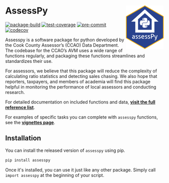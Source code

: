 # AssessPy <a href="https://github.com/ccao-data/assesspy"><img src="docs/images/logo.png" align="right" height="139"/></a>

[![package-build](https://github.com/ccao-data/assesspy/actions/workflows/python-package.yaml/badge.svg)](https://github.com/ccao-data/assesspy/actions/workflows/python-package.yaml)
[![test-coverage](https://github.com/ccao-data/assesspy/actions/workflows/test-coverage.yaml/badge.svg)](https://github.com/ccao-data/assesspy/actions/workflows/test-coverage.yaml)
[![pre-commit](https://github.com/ccao-data/assesspy/actions/workflows/pre-commit.yaml/badge.svg)](https://github.com/ccao-data/assesspy/actions/workflows/pre-commit.yaml)
[![codecov](https://codecov.io/gh/ccao-data/assesspy/branch/main/graph/badge.svg)](https://codecov.io/gh/ccao-data/assesspy)

Assesspy is a software package for python developed by the Cook County Assessor’s (CCAO) Data Department. The codebase for the CCAO’s AVM uses a wide range of functions regularly, and packaging these functions streamlines and standardizes their use.

For assessors, we believe that this package will reduce the complexity of calculating 
ratio statistics and detecting sales chasing. We also hope that reporters, taxpayers, 
and members of academia will find this package helpful in monitoring the performance 
of local assessors and conducting research.

For detailed documentation on included functions and data, [**visit the
full reference
list**](https://ccao-data.github.io/assesspy/reference.html).

For examples of specific tasks you can complete with `assesspy`
functions, see the [**vignettes
page**](https://ccao-data.github.io/assesspy/vignettes.html).

## Installation

You can install the released version of `assesspy` using pip.

```python
pip install assesspy
```

Once it's installed, you can use it just like any other package. Simply
call `import assesspy` at the beginning of your script.
